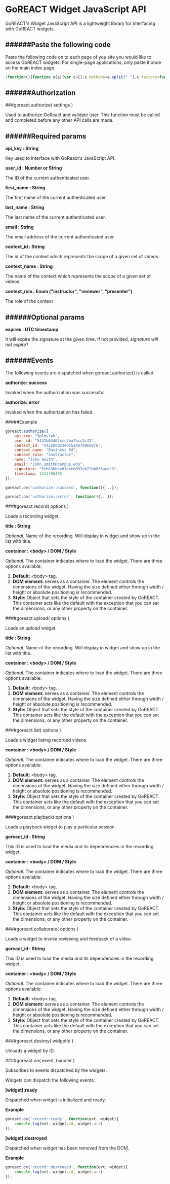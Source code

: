 GoREACT Widget JavaScript API
===
GoREACT's Widget JavaScript API is a lightweight library for interfacing with GoREACT widgets.

######Paste the following code
---

Paste the following code on to each page of you site you would like to access GoREACT widgets. For single-page applications, only paste it once on the main index page.

```js
!function(){function a(a){var c=[];c.methods=a.split(" "),c.factory=function(a){return function(){var b=Array.prototype.slice.call(arguments);return b.unshift(a),c.push(b),c}};for(var d=0;d<c.methods.length;d++){var e=c.methods[d];c[e]=c.factory(e)}var f=document.getElementsByTagName("script")[0];f.parentNode.insertBefore(b,f),window["goreact"]=c}var b=document.createElement("script");b.type="text/javascript",b.async=!0,b.src="../build/widgets.js",a("init on destroy record upload playback collaborate list")}();
```

######Authorization
---

###goreact.authorize( settings )

Used to authorize GoReact and validate user. This function must be called and completed before any other API calls are made.

######Required params
---

**api_key : String**

Key used to interface with GoReact's JavaScript API.

**user_id : Number or String**

The ID of the current authenticated user.

**first_name : String**

The first name of the current authenticated user.

**last_name : String**

The last name of the current authenticated user.

**email : String**

The email address of the current authenticated user.

**context_id : String**

The id of the context which represents the scope of a given set of videos

**context_name : String**

The name of the context which represents the scope of a given set of videos

**context_role : Enum ("instructor", "reviewer", "presenter")**

The role of the context

######Optional params
---

**expires : UTC timestamp**

It will expire the signature at the given time. If not provided, *signature will not expire*?

######Events
---

The following events are dispatched when goreact.authorize() is called.

**authorize::success**

Invoked when the authorization was successful.

**authorize::error**

Invoked when the authorization has failed.


#####Example

```js
goreact.authorize({
    api_key: "9plmvlph",
    user_id: "5432b03462ccc7ea7bcc2c41",
    context_id: "5432b0923ea55a487d96b076",
    context_name: "Business Ed",
    context_role: "instructor",
    name: "John Smith",
    email: "john.smith@campus.edu",
    signature: "5eb63bbbe01eeed093cb22bb8f5acdc3",
    timestamp: 1413496405
});

goreact.on('authorize::success', function(){...});

goreact.on('authorize::error', function(){...});

```

####goreact.record( options )

Loads a recording widget.

**title : String** 

*Optional.* Name of the recording. Will display in widget and show up in the list with title.

**container : &lt;body> / DOM / Style** 

*Optional.* The container indicates where to load the widget. There are three options available:

1. **Default:** &lt;body> tag.
2. **DOM element:** serves as a container. The element controls the dimensions of the widget. Having the size defined either through width / height or absolute positioning is recommended.
3. **Style:** Object that sets the style of the container created by GoREACT. This container acts like the default with the exception that you can set the dimensions, or any other property on the container.


####goreact.upload( options )

Loads an upload widget.

**title : String** 

*Optional.* Name of the recording. Will display in widget and show up in the list with title.

**container : &lt;body> / DOM / Style** 

*Optional.* The container indicates where to load the widget. There are three options available:

1. **Default:** &lt;body> tag.
2. **DOM element:** serves as a container. The element controls the dimensions of the widget. Having the size defined either through width / height or absolute positioning is recommended.
3. **Style:** Object that sets the style of the container created by GoREACT. This container acts like the default with the exception that you can set the dimensions, or any other property on the container.

####goreact.list( options )

Loads a widget listing recorded videos.

**container : &lt;body> / DOM / Style** 

*Optional.* The container indicates where to load the widget. There are three options available:

1. **Default:** &lt;body> tag.
2. **DOM element:** serves as a container. The element controls the dimensions of the widget. Having the size defined either through width / height or absolute positioning is recommended.
3. **Style:** Object that sets the style of the container created by GoREACT. This container acts like the default with the exception that you can set the dimensions, or any other property on the container.

####goreact.playback( options )

Loads a playback widget to play a particular session.

**goreact_id : String** 

This ID is used to load the media and its dependencies in the recording widget.

**container : &lt;body> / DOM / Style** 

*Optional.* The container indicates where to load the widget. There are three options available:

1. **Default:** &lt;body> tag.
2. **DOM element:** serves as a container. The element controls the dimensions of the widget. Having the size defined either through width / height or absolute positioning is recommended.
3. **Style:** Object that sets the style of the container created by GoREACT. This container acts like the default with the exception that you can set the dimensions, or any other property on the container.

####goreact.collaborate( options )

Loads a widget to invoke reviewing and feedback of a video.

**goreact_id : String** 

This ID is used to load the media and its dependencies in the recording widget.

**container : &lt;body> / DOM / Style** 

*Optional.* The container indicates where to load the widget. There are three options available:

1. **Default:** &lt;body> tag.
2. **DOM element:** serves as a container. The element controls the dimensions of the widget. Having the size defined either through width / height or absolute positioning is recommended.
3. **Style:** Object that sets the style of the container created by GoREACT. This container acts like the default with the exception that you can set the dimensions, or any other property on the container.

####goreact.destroy( widgetId )

Unloads a widget by ID.

####goreact.on( event, handler )

Subscribes to events dispatched by the widgets.

Widgets can dispatch the following events:

**[widget]:ready**

Dispatched when widget is initialized and ready.

**Example**

```js
goreact.on('record::ready', function(evt, widget){
	console.log(evt, widget.id, widget.url)
});
```

**[widget]:destroyed**

Dispatched when widget has been removed from the DOM.

**Example**

```js
goreact.on('record::destroyed', function(evt, widget){
	console.log(evt, widget.id, widget.url)
});
```